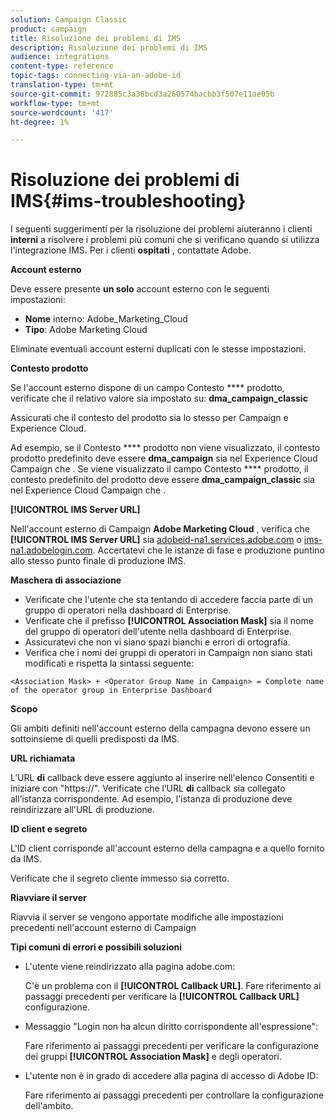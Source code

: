 ```yaml
---
solution: Campaign Classic
product: campaign
title: Risoluzione dei problemi di IMS
description: Risoluzione dei problemi di IMS
audience: integrations
content-type: reference
topic-tags: connecting-via-an-adobe-id
translation-type: tm+mt
source-git-commit: 972885c3a38bcd3a260574bacbb3f507e11ae05b
workflow-type: tm+mt
source-wordcount: '417'
ht-degree: 1%

---
```



# Risoluzione dei problemi di IMS{#ims-troubleshooting}

I seguenti suggerimenti per la risoluzione dei problemi aiuteranno i clienti **interni** a risolvere i problemi più comuni che si verificano quando si utilizza l&#39;integrazione IMS. Per i clienti **ospitati** , contattate  Adobe.

**Account esterno**

Deve essere presente **un solo** account esterno con le seguenti impostazioni:

* **Nome** interno:  Adobe_Marketing_Cloud
* **Tipo**: Adobe Marketing Cloud

Eliminate eventuali account esterni duplicati con le stesse impostazioni.

**Contesto prodotto**

Se l&#39;account esterno dispone di un campo Contesto **** prodotto, verificate che il relativo valore sia impostato su: **dma_campaign_classic**

Assicurati che il contesto del prodotto sia lo stesso per Campaign e  Experience Cloud.

Ad esempio, se il Contesto **** prodotto non viene visualizzato, il contesto prodotto predefinito deve essere **dma_campaign** sia nel Experience Cloud Campaign che . Se viene visualizzato il campo Contesto **** prodotto, il contesto predefinito del prodotto deve essere **dma_campaign_classic** sia nel Experience Cloud Campaign che .

**[!UICONTROL IMS Server URL]**

Nell&#39;account esterno di Campaign **Adobe Marketing Cloud** , verifica che **[!UICONTROL IMS Server URL]** sia [adobeid-na1.services.adobe.com](https://adobeid-na1.services.adobe.com/) o [ims-na1.adobelogin.com](http://ims-na1.adobelogin.com/). Accertatevi che le istanze di fase e produzione puntino allo stesso punto finale di produzione IMS.

**Maschera di associazione**

* Verificate che l&#39;utente che sta tentando di accedere faccia parte di un gruppo di operatori nella dashboard di Enterprise.
* Verificate che il prefisso **[!UICONTROL Association Mask]** sia il nome del gruppo di operatori dell&#39;utente nella dashboard di Enterprise.
* Assicuratevi che non vi siano spazi bianchi e errori di ortografia.
* Verifica che i nomi dei gruppi di operatori in Campaign non siano stati modificati e rispetta la sintassi seguente:

```
<Association Mask> + <Operator Group Name in Campaign> = Complete name of the operator group in Enterprise Dashboard
```

**Scopo**

Gli ambiti definiti nell&#39;account esterno della campagna devono essere un sottoinsieme di quelli predisposti da IMS.

**URL richiamata**

L’URL **di** callback deve essere aggiunto al inserire nell&#39;elenco Consentiti  e iniziare con &quot;https://&quot;. Verificate che l’URL **di** callback sia collegato all’istanza corrispondente. Ad esempio, l&#39;istanza di produzione deve reindirizzare all&#39;URL di produzione.

**ID client e segreto**

L&#39;ID client corrisponde all&#39;account esterno della campagna e a quello fornito da IMS.

Verificate che il segreto cliente immesso sia corretto.

**Riavviare il server**

Riavvia il server se vengono apportate modifiche alle impostazioni precedenti nell&#39;account esterno di Campaign

**Tipi comuni di errori e possibili soluzioni**

* L&#39;utente viene reindirizzato alla pagina adobe.com:

   C&#39;è un problema con il **[!UICONTROL Callback URL]**. Fare riferimento ai passaggi precedenti per verificare la **[!UICONTROL Callback URL]** configurazione.

* Messaggio &quot;Login non ha alcun diritto corrispondente all&#39;espressione&quot;:

   Fare riferimento ai passaggi precedenti per verificare la configurazione dei gruppi **[!UICONTROL Association Mask]** e degli operatori.

* L&#39;utente non è in grado di accedere alla  pagina di accesso di Adobe ID:

   Fare riferimento ai passaggi precedenti per controllare la configurazione dell&#39;ambito.

